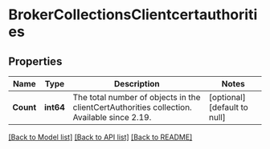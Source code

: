 # BrokerCollectionsClientcertauthorities

## Properties
Name | Type | Description | Notes
------------ | ------------- | ------------- | -------------
**Count** | **int64** | The total number of objects in the clientCertAuthorities collection. Available since 2.19. | [optional] [default to null]

[[Back to Model list]](../README.md#documentation-for-models) [[Back to API list]](../README.md#documentation-for-api-endpoints) [[Back to README]](../README.md)


